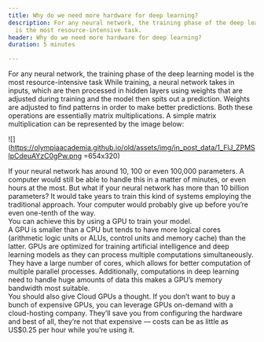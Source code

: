 ```yaml
---
title: Why do we need more hardware for deep learning?
description: For any neural network, the training phase of the deep learning model
  is the most resource-intensive task.
header: Why do we need more hardware for deep learning?
duration: 5 minutes

---
```

For any neural network, the training phase of the deep learning model is the most resource-intensive task While training, a neural network takes in inputs, which are then processed in hidden layers using weights that are adjusted during training and the model then spits out a prediction. Weights are adjusted to find patterns in order to make better predictions. Both these operations are essentially matrix multiplications. A simple matrix multiplication can be represented by the image below:  
  
![](https://olympiaacademia.github.io/old/assets/img/in_post_data/1_FlJ_ZPMSlpCdeuAYzC0gPw.png =654x320)  
  
If your neural network has around 10, 100 or even 100,000 parameters. A computer would still be able to handle this in a matter of minutes, or even hours at the most. But what if your neural network has more than 10 billion parameters? It would take years to train this kind of systems employing the traditional approach. Your computer would probably give up before you’re even one-tenth of the way.  
You can achieve this by using a GPU to train your model.  
A GPU is smaller than a CPU but tends to have more logical cores (arithmetic logic units or ALUs, control units and memory cache) than the latter. GPUs are optimized for training artificial intelligence and deep learning models as they can process multiple computations simultaneously. They have a large number of cores, which allows for better computation of multiple parallel processes. Additionally, computations in deep learning need to handle huge amounts of data this makes a GPU’s memory bandwidth most suitable.  
You should also give Cloud GPUs a thought. If you don’t want to buy a bunch of expensive GPUs, you can leverage GPUs on-demand with a cloud-hosting company. They’ll save you from configuring the hardware and best of all, they’re not that expensive — costs can be as little as US$0.25 per hour while you’re using it.